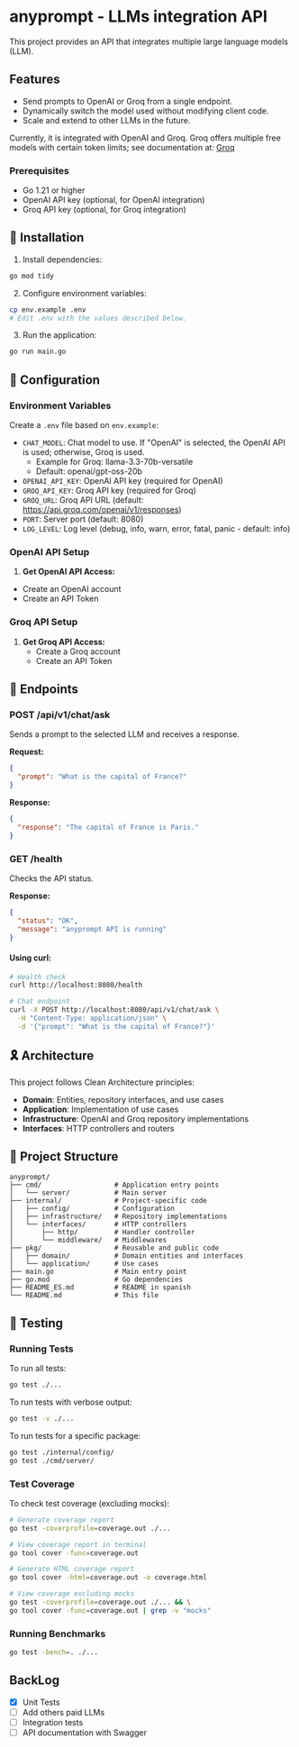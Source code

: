 # anyprompt - LLMs integration API

This project provides an API that integrates multiple large language models (LLM).

## Features

- Send prompts to OpenAI or Groq from a single endpoint.
- Dynamically switch the model used without modifying client code.
- Scale and extend to other LLMs in the future.

Currently, it is integrated with OpenAI and Groq. Groq offers multiple free models with certain token limits; see
documentation at: [Groq](https://console.groq.com/docs/overview)

### Prerequisites

- Go 1.21 or higher
- OpenAI API key (optional, for OpenAI integration)
- Groq API key (optional, for Groq integration)

## 🚀 Installation

1. Install dependencies:

```bash
go mod tidy
```

2. Configure environment variables:

```bash
cp env.example .env
# Edit .env with the values described below.
```

3. Run the application:

```bash
go run main.go
```

## 🔧 Configuration

### Environment Variables

Create a `.env` file based on `env.example`:

- `CHAT_MODEL`: Chat model to use. If "OpenAI" is selected, the OpenAI API is used; otherwise, Groq is used.
    - Example for Groq: llama-3.3-70b-versatile
    - Default: openai/gpt-oss-20b
- `OPENAI_API_KEY`: OpenAI API key (required for OpenAI)
- `GROQ_API_KEY`: Groq API key (required for Groq)
- `GROQ_URL`: Groq API URL (default: https://api.groq.com/openai/v1/responses)
- `PORT`: Server port (default: 8080)
- `LOG_LEVEL`: Log level (debug, info, warn, error, fatal, panic - default: info)

### OpenAI API Setup

1. **Get OpenAI API Access:**
  - Create an OpenAI account
  - Create an API Token

### Groq API Setup

1. **Get Groq API Access:**
   - Create a Groq account
   - Create an API Token

## 📡 Endpoints

### POST /api/v1/chat/ask

Sends a prompt to the selected LLM and receives a response.

**Request:**

```json
{
  "prompt": "What is the capital of France?"
}
```

**Response:**

```json
{
  "response": "The capital of France is Paris."
}
```

### GET /health

Checks the API status.

**Response:**

```json
{
  "status": "OK",
  "message": "anyprompt API is running"
}
```

#### Using curl:

```bash
# Health check
curl http://localhost:8080/health

# Chat endpoint
curl -X POST http://localhost:8080/api/v1/chat/ask \
  -H "Content-Type: application/json" \
  -d '{"prompt": "What is the capital of France?"}'
```

## 🎗️ Architecture

This project follows Clean Architecture principles:

- **Domain**: Entities, repository interfaces, and use cases
- **Application**: Implementation of use cases
- **Infrastructure**: OpenAI and Groq repository implementations
- **Interfaces**: HTTP controllers and routers

## 📁 Project Structure

```
anyprompt/
├── cmd/                  # Application entry points
│   └── server/           # Main server
├── internal/             # Project-specific code
│   ├── config/           # Configuration
│   ├── infrastructure/   # Repository implementations
│   └── interfaces/       # HTTP controllers
│       ├── http/         # Handler controller
│       └── middleware/   # Middlewares
├── pkg/                  # Reusable and public code
│   ├── domain/           # Domain entities and interfaces
│   └── application/      # Use cases
├── main.go               # Main entry point
├── go.mod                # Go dependencies
├── README_ES.md          # README in spanish
└── README.md             # This file
```

## 🧪 Testing

### Running Tests

To run all tests:

```bash
go test ./...
```

To run tests with verbose output:

```bash
go test -v ./...
```

To run tests for a specific package:

```bash
go test ./internal/config/
go test ./cmd/server/
```

### Test Coverage

To check test coverage (excluding mocks):

```bash
# Generate coverage report
go test -coverprofile=coverage.out ./...

# View coverage report in terminal
go tool cover -func=coverage.out

# Generate HTML coverage report
go tool cover -html=coverage.out -o coverage.html

# View coverage excluding mocks
go test -coverprofile=coverage.out ./... && \
go tool cover -func=coverage.out | grep -v "mocks"
```

### Running Benchmarks

```bash
go test -bench=. ./...
```

## BackLog

- [x] Unit Tests
- [ ] Add others paid LLMs
- [ ] Integration tests
- [ ] API documentation with Swagger
